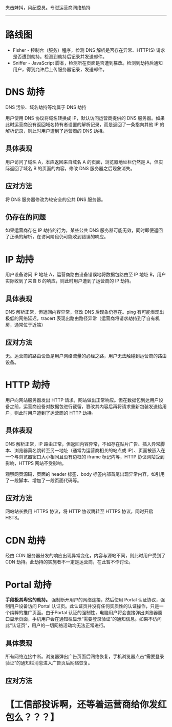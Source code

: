 夹击妹抖，风纪委员。专怼运营商网络劫持

---

路线图
===

* Fisher - 控制台（服务）程序，检测 DNS 解析是否存在异常、HTTP(S) 请求是否遭到劫持。检测到劫持后记录并发送邮件。
* Sniffer - JavaScript 脚本，检测所在页面是否遭到篡改。检测到劫持后通知用户，得到允许后上传服务器记录，发送邮件。

# DNS 劫持

DNS 污染、域名劫持等均属于 DNS 劫持

用户使用 DNS 协议将域名转换成 IP，默认访问运营商提供的 DNS 服务器。如果此时运营商没有返回域名持有者设置的解析记录，而是返回了一条指向其他 IP 的解析记录，则此时用户遭到了运营商的 DNS 劫持。

## 具体表现

用户访问了域名 A，本应返回来自域名 A 的页面，浏览器地址栏仍然是 A，但实际返回了域名 B 的页面的内容，修改 DNS 服务器之后现象消失。

## 应对方法

将 DNS 服务器修改为较安全的公共 DNS 服务器。

## 仍存在的问题

如果运营商存在 IP 劫持的行为，某些公共 DNS 服务器可能无效，同时即便返回了正确的解析，在访问阶段仍可能收到错误的响应。

# IP 劫持

用户设备访问 IP 地址 A，运营商路由设备错误地将数据包路由至 IP 地址 B，用户实际收到了来自 B 的响应，则此时用户遭到了运营商的 IP 劫持。

## 具体表现

DNS 解析正常，但返回内容异常，修改 DNS 后现象仍存在。ping 有可能表现出极低的网络延迟，tracert 表现出路由路径异常（运营商将请求劫持到了自有机房，通常位于近端）

## 应对方法

无。运营商的路由设备是用户网络流量的必经之路，用户无法触碰到运营商的路由设备。

# HTTP 劫持

用户向网站服务器发出 HTTP 请求，网站做出正常响应。但在数据包到达用户设备之前，运营商设备对数据包进行截留，篡改其内容后再将请求重新包装发送给用户，则此时用户遭到了运营商的 HTTP 劫持。

## 具体表现

DNS 解析正常，IP 路由正常，但返回内容异常，不如存在贴片广告、插入异常脚本、浏览器莫名跳转至另一地址（通常为运营商相关的站点或 IP）、页面被嵌入在一个与浏览器窗口大小相同且没有边框的 iframe 标记内等，HTTP 协议网站受到影响，HTTPS 网站不受影响。

观察网页源码，页面的 header 标签、body 标签内部首尾出现异常内容，如引用了一段脚本、增加了一段页面代码等。

## 应对方法

网站站长换用 HTTPS 协议，将 HTTP 协议跳转至 HTTPS 协议，同时开启 HSTS。

# CDN 劫持

经由 CDN 服务器分发的响应出现异常变化，内容与源站不同，则此时用户受到了 CDN 劫持。此劫持的实施者不一定是运营商，在此暂不作讨论。

# Portal 劫持

**手段极其卑劣的劫持。** 强制断开用户的网络连接，然后使用 Portal 认证协议，强制用户设备访问 Portal 认证页。此认证页并没有任何实质性的认证操作，只是一个纯粹的推广页面。由于Portal 认证的强制性，电脑用户将会直接弹出浏览器窗口显示页面，手机用户会在通知栏显示“需要登录验证”的通知信息。如果不访问此“认证页”，用户的一切网络活动均无法正常进行。

## 具体表现

所有网络连接中断。浏览器弹出广告页面后网络恢复，手机浏览器点击“需要登录验证”的通知栏消息进入广告页后网络恢复。

## 应对方法

# 【工信部投诉啊，还等着运营商给你发红包么？？？】
